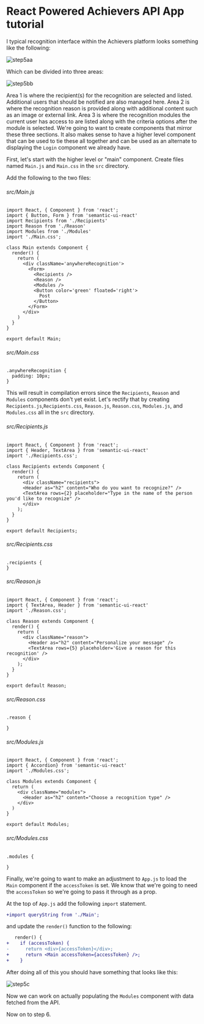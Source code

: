 # React Powered Achievers API App tutorial

I typical recognition interface within the Achievers platform looks something like the following:

![step5aa](screenshots/step5aa.png)

Which can be divided into three areas:

![step5bb](screenshots/step5bb.png)

Area 1 is where the recipient(s) for the recognition are selected and listed. Additional users that should be notified are also managed here. Area 2 is where the recognition reason is provided along with additional content such as an image or external link. Area 3 is where the recognition modules the current user has access to are listed along with the criteria options after the module is selected. We're going to want to create components that mirror these three sections. It also makes sense to have a higher level component that can be used to tie these all together and can be used as an alternate to displaying the `Login` component we already have.

First, let's start with the higher level or "main" component. Create files named `Main.js` and `Main.css` in the `src` directory. 

Add the following to the two files:

###### src/Main.js
``` 
import React, { Component } from 'react';
import { Button, Form } from 'semantic-ui-react'
import Recipients from './Recipients'
import Reason from './Reason'
import Modules from './Modules'
import './Main.css';

class Main extends Component {
  render() {
    return (
      <div className='anywhereRecognition'>
        <Form>
          <Recipients />
          <Reason />
          <Modules />
          <Button color='green' floated='right'>
            Post
          </Button>
        </Form>
      </div>
    )
  }
}

export default Main;
```

###### src/Main.css
``` 
.anywhereRecognition {
  padding: 10px;
}
```

This will result in compilation errors since the `Recipients`, `Reason` and `Modules` components don't yet exist. Let's rectify that by creating `Recipients.js`,`Recipients.css`, `Reason.js`, `Reason.css`, `Modules.js`, and `Modules.css` all in the `src` directory.

###### src/Recipients.js
``` 
import React, { Component } from 'react';
import { Header, TextArea } from 'semantic-ui-react'
import './Recipients.css';

class Recipients extends Component {
  render() {
    return (
      <div className="recipients">
      <Header as="h2" content="Who do you want to recognize?" />
      <TextArea rows={2} placeholder="Type in the name of the person you'd like to recognize" />
      </div>
    );
  }
}
  
export default Recipients;
```

###### src/Recipients.css
``` 
.recipients {
}
```

###### src/Reason.js
``` 
import React, { Component } from 'react';
import { TextArea, Header } from 'semantic-ui-react'
import './Reason.css';

class Reason extends Component {
  render() {
    return (
      <div className="reason">
        <Header as="h2" content="Personalize your message" />
        <TextArea rows={5} placeholder='Give a reason for this recognition' />
      </div>
    );
  }
}
  
export default Reason;
```

###### src/Reason.css
```
.reason {
  
}
```

###### src/Modules.js
``` 
import React, { Component } from 'react';
import { Accordion} from 'semantic-ui-react'
import './Modules.css';

class Modules extends Component {
  return (
    <div className="modules">
      <Header as="h2" content="Choose a recognition type" />
    </div>
  )
}
  
export default Modules;
```

###### src/Modules.css
```
.modules {
  
}
```

Finally, we're going to want to make an adjustment to `App.js` to load the `Main` component if the `accessToken` is set. We know that we're going to need the `accessToken` so we're going to pass it through as a prop.

At the top of `App.js` add the following `import` statement.

```diff
+import queryString from './Main';
```

and update the `render()` function to the following:

```diff
   render() {
+    if (accessToken) {
-      return <div>{accessToken}</div>;
+      return <Main accessToken={accessToken} />;
+    } 
```

After doing all of this you should have something that looks like this:

![step5c](screenshots/step5c.png)

Now we can work on actually populating the `Modules` component with data fetched from the API.

Now on to step 6.